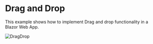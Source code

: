 # Drag and Drop

This example shows how to implement Drag and drop functionality in a Blazor Web App.

![DragDrop](https://github.com/sven5/Blazor/blob/master/HelloWorldDragDrop/Screenshot.PNG)
